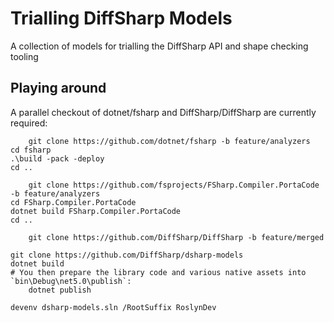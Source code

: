 
# Trialling DiffSharp Models

A collection of models for trialling the DiffSharp API and shape checking tooling

## Playing around

A parallel checkout of dotnet/fsharp and DiffSharp/DiffSharp are currently required:

        git clone https://github.com/dotnet/fsharp -b feature/analyzers
	cd fsharp
	.\build -pack -deploy
	cd ..

        git clone https://github.com/fsprojects/FSharp.Compiler.PortaCode -b feature/analyzers
	cd FSharp.Compiler.PortaCode
	dotnet build FSharp.Compiler.PortaCode
	cd ..
	
        git clone https://github.com/DiffSharp/DiffSharp -b feature/merged

	git clone https://github.com/DiffSharp/dsharp-models
	dotnet build
	# You then prepare the library code and various native assets into `bin\Debug\net5.0\publish`:
        dotnet publish

	devenv dsharp-models.sln /RootSuffix RoslynDev



